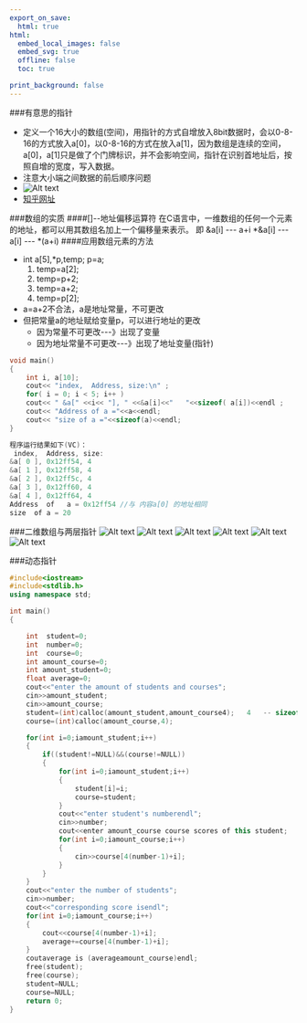 ```yaml
---
export_on_save:
  html: true
html:
  embed_local_images: false
  embed_svg: true
  offline: false
  toc: true

print_background: false
---
```


###有意思的指针
+ 定义一个16大小的数组(空间)，用指针的方式自增放入8bit数据时，会以0-8-16的方式放入a[0]，以0-8-16的方式在放入a[1]，因为数组是连续的空间，a[0]，a[1]只是做了个门牌标识，并不会影响空间，指针在识别首地址后，按照自增的宽度，写入数据。
+ 注意大小端之间数据的前后顺序问题
+ ![Alt text](image.png)
+ [知乎网址](https://zhuanlan.zhihu.com/p/316347205?utm_id=0)

###数组的实质 
####[]--地址偏移运算符
在C语言中，一维数组的任何一个元素的地址，都可以用其数组名加上一个偏移量来表示。 
    即 &a[i] --- a+i
 *&a[i] --- a[i] --- *(a+i)
####应用数组元素的方法
+ int a[5],*p,temp; 
  p=a;
  1. temp=a[2];
  2. temp=p+2;
  3. temp=a+2;
  4. temp=p[2];
+ a=a+2不合法，a是地址常量，不可更改
+ 但把常量a的地址赋给变量p，可以进行地址的更改
  + 因为常量不可更改---》出现了变量
  + 因为地址常量不可更改---》出现了地址变量(指针)

```c
void main()
{	
    int i, a[10];
	cout<< "index,  Address, size:\n" ;
	for( i = 0; i < 5; i++ )
    cout<< " &a[" <<i<< "], " <<&a[i]<<"   "<<sizeof( a[i])<<endl ;  
    cout<< "Address of a ="<<a<<endl;
    cout<< "size of a ="<<sizeof(a)<<endl;
}

程序运行结果如下(VC)：
 index,  Address, size:
&a[ 0 ], 0x12ff54, 4
&a[ 1 ], 0x12ff58, 4
&a[ 2 ], 0x12ff5c, 4
&a[ 3 ], 0x12ff60, 4
&a[ 4 ], 0x12ff64, 4
Address  of   a = 0x12ff54 //与 内容a[0] 的地址相同
size  of a = 20

```
###二维数组与两层指针
![Alt text](image-1.png)
![Alt text](image-2.png)
![Alt text](image-3.png)
![Alt text](image-4.png)
![Alt text](image-5.png)
![Alt text](image-7.png)

###动态指针
```c++
#include<iostream>
#include<stdlib.h>
using namespace std;

int main()
{	

	int  student=0;
	int  number=0;
	int  course=0;
	int amount_course=0;
	int amount_student=0;
	float average=0;
	cout<<"enter the amount of students and courses";
	cin>>amount_student;
	cin>>amount_course;
	student=(int)calloc(amount_student,amount_course4);   4   -- sizeof(int)
	course=(int)calloc(amount_course,4);

	for(int i=0;iamount_student;i++)
	{
		if((student!=NULL)&&(course!=NULL))
		{	
			for(int i=0;iamount_student;i++)
			{
				student[i]=i;
				course=student;
			}
			cout<<"enter student's numberendl";
			cin>>number;
			cout<<enter amount_course course scores of this student;
			for(int i=0;iamount_course;i++)
			{
				cin>>course[4(number-1)+i];
			}
		}
	}
	cout<<"enter the number of students";
	cin>>number;
	cout<<"corresponding score isendl";
	for(int i=0;iamount_course;i++)
	{
		cout<<course[4(number-1)+i];
		average+=course[4(number-1)+i];
	}
	coutaverage is (averageamount_course)endl;
	free(student);	
	free(course);
	student=NULL;
	course=NULL;
	return 0;
}
```